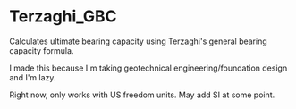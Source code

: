 # Terzaghi_GBC
Calculates ultimate bearing capacity using Terzaghi's general bearing capacity formula. 

I made this because I'm taking geotechnical engineering/foundation design and I'm lazy.

Right now, only works with US freedom units. May add SI at some point. 
